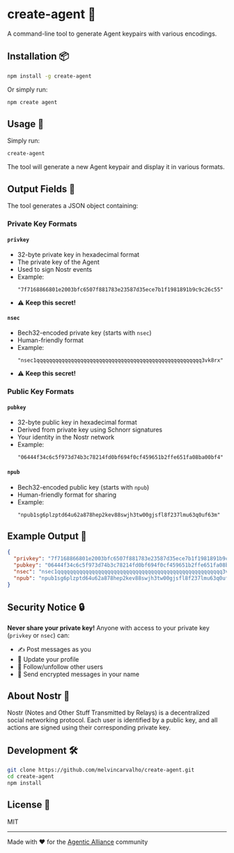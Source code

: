 # create-agent 🤖

A command-line tool to generate Agent keypairs with various encodings.

## Installation 📦

```bash
npm install -g create-agent
```

Or simply run:

```bash
npm create agent
```

## Usage 🚀

Simply run:

```bash
create-agent
```

The tool will generate a new Agent keypair and display it in various formats.

## Output Fields 🔑

The tool generates a JSON object containing:

### Private Key Formats

#### `privkey`

- 32-byte private key in hexadecimal format
- The private key of the Agent
- Used to sign Nostr events
- Example:
  ```
  "7f7168866801e2003bfc6507f881783e23587d35ece7b1f1981891b9c9c26c55"
  ```
- ⚠️ **Keep this secret!**

#### `nsec`

- Bech32-encoded private key (starts with `nsec`)
- Human-friendly format
- Example:
  ```
  "nsec1qqqqqqqqqqqqqqqqqqqqqqqqqqqqqqqqqqqqqqqqqqqqqqqqqqqqq3vk8rx"
  ```
- ⚠️ **Keep this secret!**

### Public Key Formats

#### `pubkey`

- 32-byte public key in hexadecimal format
- Derived from private key using Schnorr signatures
- Your identity in the Nostr network
- Example:
  ```
  "06444f34c6c5f973d74b3c78214fd0bf694f0cf459651b2ffe651fa08ba00bf4"
  ```

#### `npub`

- Bech32-encoded public key (starts with `npub`)
- Human-friendly format for sharing
- Example:
  ```
  "npub1sg6plzptd64u62a878hep2kev88swjh3tw00gjsfl8f237lmu63q0uf63m"
  ```

## Example Output 📝

```json
{
  "privkey": "7f7168866801e2003bfc6507f881783e23587d35ece7b1f1981891b9c9c26c55",
  "pubkey": "06444f34c6c5f973d74b3c78214fd0bf694f0cf459651b2ffe651fa08ba00bf4",
  "nsec": "nsec1qqqqqqqqqqqqqqqqqqqqqqqqqqqqqqqqqqqqqqqqqqqqqqqqqqqqq3vk8rx",
  "npub": "npub1sg6plzptd64u62a878hep2kev88swjh3tw00gjsfl8f237lmu63q0uf63m"
}
```

## Security Notice 🔒

**Never share your private key!** Anyone with access to your private key (`privkey` or `nsec`) can:

- ✍️ Post messages as you
- 👤 Update your profile
- 👥 Follow/unfollow other users
- 📨 Send encrypted messages in your name

## About Nostr 📡

Nostr (Notes and Other Stuff Transmitted by Relays) is a decentralized social networking protocol. Each user is identified by a public key, and all actions are signed using their corresponding private key.

## Development 🛠️

```bash
git clone https://github.com/melvincarvalho/create-agent.git
cd create-agent
npm install
```

## License 📄

MIT

---

Made with ❤️ for the [Agentic Alliance](https://agenticalliance.com/) community
